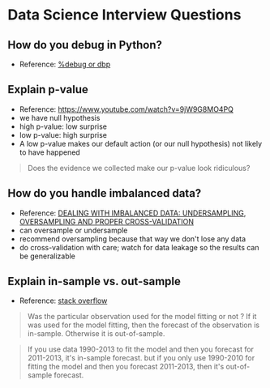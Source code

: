 # Data Science Interview Questions

## How do you debug in Python?
- Reference:  [%debug or dbp](../python/debugging_in_python.md)

## Explain p-value
- Reference:  https://www.youtube.com/watch?v=9jW9G8MO4PQ
- we have null hypothesis
- high p-value:  low surprise
- low p-value: high surprise
- A low p-value makes our default action (or our null hypothesis) not likely to have happened

>Does the evidence we collected make our p-value look ridiculous?

## How do you handle imbalanced data?
- Reference:  [DEALING WITH IMBALANCED DATA: UNDERSAMPLING, OVERSAMPLING AND PROPER CROSS-VALIDATION](https://www.marcoaltini.com/blog/dealing-with-imbalanced-data-undersampling-oversampling-and-proper-cross-validation)
- can oversample or undersample
- recommend oversampling because that way we don't lose any data
- do cross-validation with care; watch for data leakage so the results can be generalizable

## Explain in-sample vs. out-sample
- Reference:  [stack overflow](https://stats.stackexchange.com/questions/260899/what-is-difference-between-in-sample-and-out-of-sample-forecasts)

>Was the particular observation used for the model fitting or not ? If it was used for the model fitting, then the forecast of the observation is in-sample. Otherwise it is out-of-sample.

>If you use data 1990-2013 to fit the model and then you forecast for 2011-2013, it's in-sample forecast. but if you only use 1990-2010 for fitting the model and then you forecast 2011-2013, then it's out-of-sample forecast.

